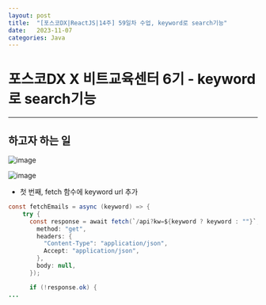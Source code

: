 ```yaml
---
layout: post
title:  "[포스코DX|ReactJS|14주] 59일차 수업, keyword로 search기능"
date:   2023-11-07
categories: Java
---
```


# 포스코DX X 비트교육센터 6기 - keyword로 search기능

---

## 하고자 하는 일

![image](https://github.com/talkingOrange/talkingOrange.github.io/assets/88815795/041a64fe-5207-4d34-831c-c4ca1e98d637)

![image](https://github.com/talkingOrange/talkingOrange.github.io/assets/88815795/aa1366c9-269e-4799-b2ea-6a9c5a28acae)

- 첫 번째, fetch 함수에 keyword url 추가

```java
const fetchEmails = async (keyword) => {
    try {
      const response = await fetch(`/api?kw=${keyword ? keyword : ""}`, {
        method: "get",
        headers: {
          "Content-Type": "application/json",
          Accept: "application/json",
        },
        body: null,
      });

      if (!response.ok) {
...
```
